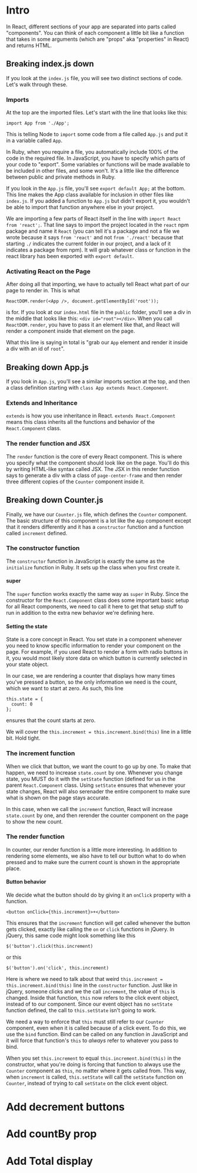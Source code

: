 # Intro

In React, different sections of your app are separated into parts called "components". You can think of each component a little bit like a function that takes in some arguments (which are "props" aka "properties" in React) and returns HTML.

## Breaking index.js down

If you look at the `index.js` file, you will see two distinct sections of code. Let's walk through these.

### Imports

At the top are the imported files. Let's start with the line that looks like this:

```
import App from './App';
```

This is telling Node to `import` some code from a file called `App.js` and put it in a variable called `App`.

In Ruby, when you require a file, you automatically include 100% of the code in the required file. In JavaScript, you have to specify which parts of your code to "export". Some variables or functions will be made available to be included in other files, and some won't. It's a little like the difference between public and private methods in Ruby.

If you look in the `App.js` file, you'll see `export default App;` at the bottom. This line makes the App class available for inclusion in other files like `index.js`. If you added a function to `App.js` but didn't export it, you wouldn't be able to import that function anywhere else in your project.

We are importing a few parts of React itself in the line with `import React from 'react';`. That line says to import the project located in the `react` npm package and name it `React` (you can tell it's a package and not a file we wrote because it says `from 'react'` and not `from './react'` because that starting `./` indicates the current folder in our project, and a lack of it indicates a package from npm). It will grab whatever class or function in the react library has been exported with `export default`.

### Activating React on the Page

After doing all that importing, we have to actually tell React what part of our page to render in. This is what 

```
ReactDOM.render(<App />, document.getElementById('root'));
```

is for. If you look at our `index.html` file in the `public` folder, you'll see a div in the middle that looks like this: `<div id="root"></div>`. When you call `ReactDOM.render`, you have to pass it an element like that, and React will render a component inside that element on the page.

What this line is saying in total is "grab our `App` element and render it inside a div with an id of `root`".

## Breaking down App.js

If you look in `App.js`, you'll see a similar imports section at the top, and then a class definition starting with `class App extends React.Component`.

### Extends and Inheritance

`extends` is how you use inheritance in React. `extends React.Component` means this class inherits all the functions and behavior of the `React.Component` class.

### The render function and JSX

The `render` function is the core of every React component. This is where you specify what the component should look like on the page. You'll do this by writing HTML-like syntax called JSX. The JSX in this render function says to generate a div with a class of `page-center-frame` and then render three different copies of the `Counter` component inside it.

## Breaking down Counter.js

Finally, we have our `Counter.js` file, which defines the `Counter` component. The basic structure of this component is a lot like the `App` component except that it renders differently and it has a `constructor` function and a function called `increment` defined.

### The constructor function

The `constructor` function in JavaScript is exactly the same as the `initialize` function in Ruby. It sets up the class when you first create it.

#### super

The `super` function works exactly the same way as `super` in Ruby. Since the constructor for the `React.Component` class does some important basic setup for all React components, we need to call it here to get that setup stuff to run in addition to the extra new behavior we're defining here.

#### Setting the state

State is a core concept in React. You set state in a component whenever you need to know specific information to render your component on the page. For example, if you used React to render a form with radio buttons in it, you would most likely store data on which button is currently selected in your state object.

In our case, we are rendering a counter that displays how many times you've pressed a button, so the only information we need is the count, which we want to start at zero. As such, this line

```
this.state = {
  count: 0
};
```

ensures that the count starts at zero.

We will cover the `this.increment = this.increment.bind(this)` line in a little bit. Hold tight.

### The increment function

When we click that button, we want the count to go up by one. To make that happen, we need to increase `state.count` by one. Whenever you change state, you MUST do it with the `setState` function (defined for us in the parent `React.Component` class. Using `setState` ensures that whenever your state changes, React will also serenader the entire component to make sure what is shown on the page stays accurate.

In this case, when we call the `increment` function, React will increase `state.count` by one, and then rerender the counter component on the page to show the new count.

### The render function

In counter, our render function is a little more interesting. In addition to rendering some elements, we also have to tell our button what to do when pressed and to make sure the current count is shown in the appropriate place.

#### Button behavior

We decide what the button should do by giving it an `onClick` property with a function.

```
<button onClick={this.increment}>+</button>
```

This ensures that the `increment` function will get called whenever the button gets clicked, exactly like calling the `on` or `click` functions in jQuery. In jQuery, this same code might look something like this

```
$('button').click(this.increment)
```
or this
```
$('button').on('click', this.increment)
```

Here is where we need to talk about that weird `this.increment = this.increment.bind(this)` line in the `constructor` function. Just like in jQuery, someone clicks and we the call `increment`, the value of `this` is changed. Inside that function, `this` now refers to the click event object, instead of to our component. Since our event object has no `setState` function defined, the call to `this.setState` isn't going to work.

We need a way to enforce that `this` must still refer to our `Counter` component, even when it is called because of a click event. To do this, we use the `bind` function. Bind can be called on any function in JavaScript and it will force that function's `this` to *always* refer to whatever you pass to bind.

When you set `this.increment` to equal `this.increment.bind(this)` in the constructor, what you're doing is forcing that function to always use the `Counter` component as `this`, no matter where it gets called from. This way, when `increment` is called, `this.setState` will call the `setState` function on `Counter`, instead of trying to call `setState` on the click event object.



# Add decrement buttons

# Add countBy prop

# Add Total display